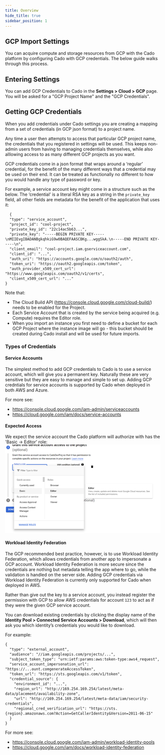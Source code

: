 ```yaml
---
title: Overview
hide_title: true
sidebar_position: 1
---
```


## GCP Import Settings

You can acquire compute and storage resources from GCP with the Cado platform by configuring Cado with GCP credentials. The below guide walks through this process.

## Entering Settings
You can add GCP Credentials to Cado in the **Settings > Cloud > GCP** page.
You will be asked for a "GCP Project Name" and the "GCP Credentials".

## Getting GCP Credentials

When you add credentials under Cado settings you are creating a mapping from a set of credentials (in GCP json format) to a project name.

Any time a user then attempts to access that particular GCP project name, the credentials that you registered in settings will be used. This keeps non-admin users from having to managing credentials themselves, while also alllowing access to as many different GCP projects as you want.

GCP credentials come in a json format that wraps around a ‘regular’ credential, for the benefit of the many different ways that a credential may be used on their end. It can be treated as functionally no different to how you would handle any type of password or key.

For example, a service account key might come in a structure such as the below. The ‘credential’ is a literal RSA key as a string in the `private_key` field, all other fields are metadata for the benefit of the application that uses it:

      {
      "type": "service_account",
      "project_id": "cool-project",
      "private_key_id": "22c14ac5b63...",
      "private_key": "-----BEGIN PRIVATE KEY-----\nMIIEvgIBADANBgkqhkiG9w0BAQEFAASCBKg...wggSkA.\n-----END PRIVATE KEY-----\n",
      "client_email": "cool-project.iam.gserviceaccount.com",
      "client_id": "...",
      "auth_uri": "https://accounts.google.com/o/oauth2/auth",
      "token_uri": "https://oauth2.googleapis.com/token",
      "auth_provider_x509_cert_url": "https://www.googleapis.com/oauth2/v1/certs",
      "client_x509_cert_url": "..."
    }

Note that:
* The Cloud Build API (https://console.cloud.google.com/cloud-build/) needs to be enabled for the Project.
* Each Service Account that is created by the service being acquired (e.g. Compute) requires the Editor role.
* When you import an instance you first need to define a bucket for each GCP Project where the instance image will go - this bucket should be created during Cado install and will be used for future imports.

### Types of Credentials

#### Service Accounts

The simplest method to add GCP credentials to Cado is to use a service account, which will give you a permanent key. Naturally these are very sensitive but they are easy to manage and simple to set up. Adding GCP credntials for service accounts is supported by Cado when deployed in both AWS and Azure.

For more see:
* https://console.cloud.google.com/iam-admin/serviceaccounts
* https://cloud.google.com/iam/docs/service-accounts

#### Expected Access
We expect the service account the Cado platform will authorize with has the 'Basic -> Editor' role:
![Editor Role](/img/gcp-access.png)

#### Workload Identity Federation

The GCP recommended best practice, however, is to use Workload Identity Federation, which allows credentials from another app to impersonate a GCP account. Workload Identity Federation is more secure since the credentials are nothing but metadata telling the app where to go, while the validation is handled on the server side. Adding GCP credentials via Workload Identity Federation is currently only supported for Cado when deployed in AWS.

Rather than give out the key to a service account, you instead register the permission with GCP to allow AWS credentials for account `123` to act as if they were the given GCP service account.

You can download existing credentials by clicking the display name of the **Identity Pool > Connected Service Accounts > Download**, which will then ask you which identity’s credentials you would like to download.

For example:

    {
      "type": "external_account",
      "audience": "//iam.googleapis.com/projects/...",
      "subject_token_type": "urn:ietf:params:aws:token-type:aws4_request",
      "service_account_impersonation_url": "https://...ount.comgenerateAccessToken",
      "token_url": "https://sts.googleapis.com/v1/token",
      "credential_source": {
        "environment_id": "...",
        "region_url": "http://169.254.169.254/latest/meta-data/placement/availability-zone",
        "url": "http://169.254.169.254/latest/meta-data/iam/security-credentials",
        "regional_cred_verification_url": "https://sts.{region}.amazonaws.com?Action=GetCallerIdentity&Version=2011-06-15"
      }
    }

For more see:
* https://console.cloud.google.com/iam-admin/workload-identity-pools
* https://cloud.google.com/iam/docs/workload-identity-federation